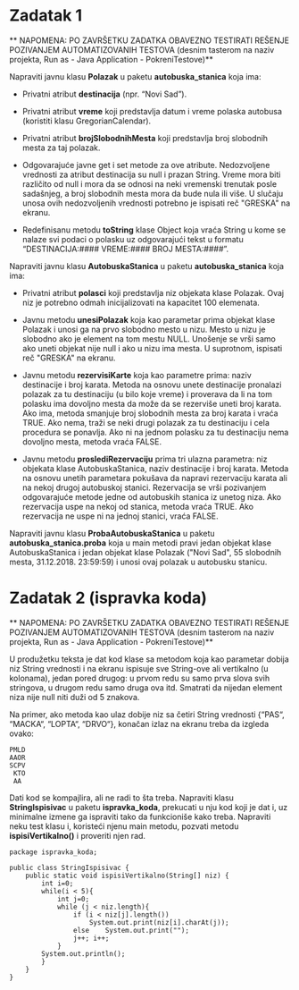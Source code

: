# Zadatak 1

** NAPOMENA: PO ZAVRŠETKU ZADATKA OBAVEZNO TESTIRATI REŠENJE POZIVANJEM AUTOMATIZOVANIH TESTOVA (desnim tasterom na naziv projekta, Run as - Java Application - PokreniTestove)**

Napraviti javnu klasu **Polazak** u paketu **autobuska_stanica** koja ima:
 
* Privatni atribut **destinacija** (npr. “Novi Sad”).

* Privatni atribut **vreme** koji predstavlja datum i vreme polaska autobusa (koristiti klasu GregorianCalendar).

* Privatni atribut **brojSlobodnihMesta** koji predstavlja broj slobodnih mesta za taj polazak.

* Odgovarajuće javne get i set metode za ove atribute. Nedozvoljene vrednosti za atribut destinacija su null i prazan String. Vreme mora biti različito od null i mora da se odnosi na neki vremenski trenutak posle sadašnjeg, a broj slobodnih mesta mora da bude nula ili više. U slučaju unosa ovih nedozvoljenih vrednosti potrebno je ispisati reč "GRESKA" na ekranu.

* Redefinisanu metodu **toString** klase Object koja vraća String u kome se nalaze svi podaci o polasku uz odgovarajući tekst u formatu “DESTINACIJA:#### VREME:#### BROJ MESTA:####”. 

Napraviti javnu klasu **AutobuskaStanica** u paketu **autobuska_stanica** koja ima:

* Privatni atribut **polasci** koji predstavlja niz objekata klase Polazak. Ovaj niz je potrebno odmah inicijalizovati na kapacitet 100 elemenata.

* Javnu metodu **unesiPolazak** koja kao parametar prima objekat klase Polazak i unosi ga na prvo slobodno mesto u nizu. Mesto u nizu je slobodno ako je element na tom mestu NULL. Unošenje se vrši samo ako uneti objekat nije null i ako u nizu ima mesta. U suprotnom, ispisati reč "GRESKA" na ekranu. 

* Javnu metodu **rezervisiKarte** koja kao parametre prima: naziv destinacije i broj karata. Metoda na osnovu unete destinacije pronalazi polazak za tu destinaciju (u bilo koje vreme) i proverava da li na tom polasku ima dovoljno mesta da može da se rezerviše uneti broj karata. Ako ima, metoda smanjuje broj slobodnih mesta za broj karata i vraća TRUE. Ako nema, traži se neki drugi polazak za tu destinaciju i cela procedura se ponavlja. Ako ni na jednom polasku za tu destinaciju nema dovoljno mesta, metoda vraća FALSE.

* Javnu metodu **proslediRezervaciju** prima tri ulazna parametra: niz objekata klase AutobuskaStanica, naziv destinacije i broj karata. Metoda na osnovu unetih parametara pokušava da napravi rezervaciju karata ali na nekoj drugoj autobuskoj stanici. Rezervacija se vrši pozivanjem odgovarajuće metode jedne od autobuskih stanica iz unetog niza. Ako rezervacija uspe na nekoj od stanica, metoda vraća TRUE. Ako rezervacija ne uspe ni na jednoj stanici, vraća FALSE.

Napraviti javnu klasu **ProbaAutobuskaStanica** u paketu **autobuska_stanica.proba** koja u main metodi pravi jedan objekat klase AutobuskaStanica i jedan objekat klase Polazak ("Novi Sad", 55 slobodnih mesta, 31.12.2018. 23:59:59) i unosi ovaj polazak u autobusku stanicu.

# Zadatak 2 (ispravka koda)

** NAPOMENA: PO ZAVRŠETKU ZADATKA OBAVEZNO TESTIRATI REŠENJE POZIVANJEM AUTOMATIZOVANIH TESTOVA (desnim tasterom na naziv projekta, Run as - Java Application - PokreniTestove)**

U produžetku teksta je dat kod klase sa metodom koja kao parametar dobija niz String vrednosti i na ekranu ispisuje sve String-ove ali vertikalno (u kolonama), jedan pored drugog: u prvom redu su samo prva slova svih stringova, u drugom redu samo druga ova itd. Smatrati da nijedan element niza nije null niti duži od 5 znakova.

Na primer, ako metoda kao ulaz dobije niz sa četiri String vrednosti {“PAS“, “MACKA“, “LOPTA“, “DRVO“}, konačan izlaz na ekranu treba da izgleda ovako:

	PMLD
	AAOR
	SCPV
	 KTO
	 AA 

Dati kod se kompajlira, ali ne radi to šta treba. Napraviti klasu **StringIspisivac** u paketu **ispravka_koda**, prekucati u nju kod koji je dat  i, uz minimalne izmene ga ispraviti tako da funkcioniše kako treba. Napraviti neku test klasu i, koristeći njenu main metodu, pozvati metodu **ispisiVertikalno()** i proveriti njen rad.

	package ispravka_koda;
	
	public class StringIspisivac {
		public static void ispisiVertikalno(String[] niz) {
			int i=0;
			while(i < 5){
				int j=0;
				while (j < niz.length){
					if (i < niz[j].length())
						System.out.print(niz[i].charAt(j));
					else	System.out.print("");
					j++; i++;
				}
			System.out.println();
			}
		}
	}
